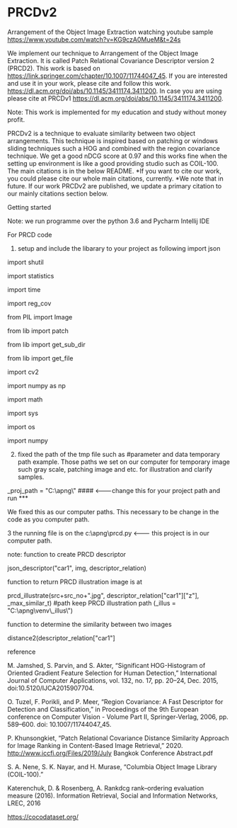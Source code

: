 # PRCDv2
Arrangement of the Object Image Extraction watching youtube sample https://www.youtube.com/watch?v=KG9czA0MueM&t=24s

We implement our technique to Arrangement of the Object Image Extraction. 
It is called Patch Relational Covariance Descriptor version 2 (PRCD2).
This work is based on https://link.springer.com/chapter/10.1007/11744047_45.
If you are interested and use it in your work, please cite and follow this work. https://dl.acm.org/doi/abs/10.1145/3411174.3411200.
In case you are using please cite at PRCDv1 https://dl.acm.org/doi/abs/10.1145/3411174.3411200.

Note: This work is implemented for my education and study without money profit.



PRCDv2 is a technique to evaluate similarity between two object  arrangements.
This technique is inspired based on patching or windows sliding techniques such a HOG and combined with the region covariance technique.
We get a good nDCG score at 0.97 and this works fine when the setting up environment is like a good providing studio such as COIL-100.
The main citations is in the below README.
*If you want to cite our work, you could please cite our whole main citations, currently.
*We note that in future. If our work PRCDv2 are published, we update a primary citation to our mainly citations section below.

Getting started

Note: we run programme over the python 3.6 and Pycharm Intellij IDE

For PRCD code
1. setup and include the libarary to your project as following
import json

import shutil

import statistics

import time

import reg_cov

from PIL import Image

from lib import patch

from lib import get_sub_dir

from lib import get_file

import cv2

import numpy as np

import math

import sys

import os

import numpy

2. fixed the path of the tmp file
such as 
#parameter and data temporary path example. Those paths we set on our computer for temporary image such gray scale, patching image and etc. for illustration and clarify samples.

_proj_path = "C:\\apng\\" #### <---change this for your project path and run ***

We fixed this as our computer paths. This necessary to be change in the code as you computer path.



3 the running file is on the c:\apng\prcd.py <--- this project is in our computer path.

note: 
function to create PRCD descriptor

json_descriptor("car1", img, descriptor_relation)

function to return PRCD illustration image is at 

prcd_illustrate(src+src_no+".jpg", descriptor_relation["car1"]["z"], _max_similar_t) #path keep PRCD illustration path (_illus = "C:\\apng\\venv\\_illus\\")

function to determine the similarity between two images

distance2(descriptor_relation["car1"]




reference

M. Jamshed, S. Parvin, and S. Akter, “Significant HOG-Histogram of Oriented Gradient Feature Selection for Human Detection,” International Journal of Computer Applications, vol. 132, no. 17, pp. 20–24, Dec. 2015, doi:10.5120/IJCA2015907704. 

O. Tuzel, F. Porikli, and P. Meer, “Region Covariance: A Fast Descriptor for Detection and Classification,” in Proceedings of the 9th European conference on Computer Vision - Volume Part II, Springer-Verlag, 2006, pp. 589–600. doi: 10.1007/11744047_45. 

P. Khunsongkiet, “Patch Relational Covariance Distance Similarity Approach for Image Ranking in Content-Based Image Retrieval,” 2020. http://www.iccfi.org/Files/2019/July Bangkok Conference Abstract.pdf 

S. A. Nene, S. K. Nayar, and H. Murase, “Columbia Object Image Library (COIL-100).” 

Katerenchuk, D. & Rosenberg, A. Rankdcg rank–ordering evaluation measure (2016). Information Retrieval, Social and Information Networks, LREC, 2016

https://cocodataset.org/
